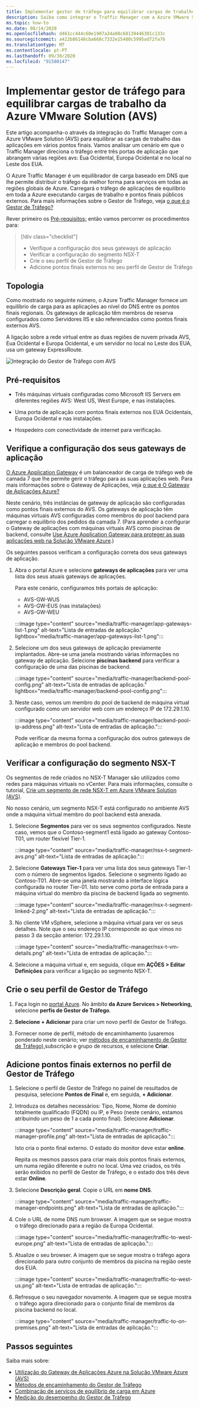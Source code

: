 ```yaml
---
title: Implementar gestor de tráfego para equilibrar cargas de trabalho da Azure VMware Solution (AVS)
description: Saiba como integrar o Traffic Manager com a Azure VMware Solution (AVS) para equilibrar as cargas de trabalho das aplicações em vários pontos finais em diferentes regiões.
ms.topic: how-to
ms.date: 08/14/2020
ms.openlocfilehash: d461cc444c60e1907a34a08c68139446301c133c
ms.sourcegitcommit: a422b86148cba668c7332e15480c5995ad72fa76
ms.translationtype: MT
ms.contentlocale: pt-PT
ms.lasthandoff: 09/30/2020
ms.locfileid: "91580147"
---
```

# <a name="deploy-traffic-manager-to-balance-azure-vmware-solution-avs-workloads"></a>Implementar gestor de tráfego para equilibrar cargas de trabalho da Azure VMware Solution (AVS)

Este artigo acompanha-o através da integração do Traffic Manager com a Azure VMware Solution (AVS) para equilibrar as cargas de trabalho das aplicações em vários pontos finais. Vamos analisar um cenário em que o Traffic Manager direciona o tráfego entre três portas de aplicação que abrangem várias regiões avs: Eua Ocidental, Europa Ocidental e no local no Leste dos EUA. 

O Azure Traffic Manager é um equilibrador de carga baseado em DNS que lhe permite distribuir o tráfego da melhor forma para serviços em todas as regiões globais de Azure. Carregará o tráfego de aplicações de equilíbrio em toda a Azure executando cargas de trabalho e pontos finais públicos externos. Para mais informações sobre o Gestor de Tráfego, veja [o que é o Gestor de Tráfego?](../traffic-manager/traffic-manager-overview.md)

Rever primeiro os [Pré-requisitos;](#prerequisites) então vamos percorrer os procedimentos para:

> [!div class="checklist"]
> * Verifique a configuração dos seus gateways de aplicação
> * Verificar a configuração do segmento NSX-T
> * Crie o seu perfil de Gestor de Tráfego
> * Adicione pontos finais externos no seu perfil de Gestor de Tráfego

## <a name="topology"></a>Topologia

Como mostrado no seguinte número, o Azure Traffic Manager fornece um equilíbrio de carga para as aplicações ao nível do DNS entre os pontos finais regionais. Os gateways de aplicação têm membros de reserva configurados como Servidores IIS e são referenciados como pontos finais externos AVS.

A ligação sobre a rede virtual entre as duas regiões de nuvem privada AVS, Eua Ocidental e Europa Ocidental, e um servidor no local no Leste dos EUA, usa um gateway ExpressRoute.   

![Integração do Gestor de Tráfego com AVS](media/traffic-manager/traffic-manager-topology.png)
 
## <a name="prerequisites"></a>Pré-requisitos

- Três máquinas virtuais configuradas como Microsoft IIS Servers em diferentes regiões AVS: West US, West Europe, e nas instalações. 

- Uma porta de aplicação com pontos finais externos nos EUA Ocidentais, Europa Ocidental e nas instalações.

- Hospedeiro com conectividade de internet para verificação. 

## <a name="verify-configuration-of-your-application-gateways"></a>Verifique a configuração dos seus gateways de aplicação

[O Azure Application Gateway](https://azure.microsoft.com/services/application-gateway/) é um balanceador de carga de tráfego web de camada 7 que lhe permite gerir o tráfego para as suas aplicações web. Para mais informações sobre o Gateway de Aplicações, veja [o que é O Gateway de Aplicações Azure?](../application-gateway/overview.md) 

Neste cenário, três instâncias de gateway de aplicação são configuradas como pontos finais externos do AVS. Os gateways de aplicação têm máquinas virtuais AVS configuradas como membros do pool backend para carregar o equilíbrio dos pedidos da camada 7. (Para aprender a configurar o Gateway de aplicações com máquinas virtuais AVS como piscinas de backend, consulte [Use Azure Application Gateway para proteger as suas aplicações web na Solução VMware Azure](protect-azure-vmware-solution-with-application-gateway.md).)  

Os seguintes passos verificam a configuração correta dos seus gateways de aplicação.

1. Abra o portal Azure e selecione **gateways de aplicações** para ver uma lista dos seus atuais gateways de aplicações. 

    Para este cenário, configuramos três portais de aplicação:
    - AVS-GW-WUS
    - AVS-GW-EUS (nas instalações)
    - AVS-GW-WEU

    :::image type="content" source="media/traffic-manager/app-gateways-list-1.png" alt-text="Lista de entradas de aplicação." lightbox="media/traffic-manager/app-gateways-list-1.png":::

2. Selecione um dos seus gateways de aplicação previamente implantados. Abre-se uma janela mostrando várias informações no gateway de aplicação. Selecione **piscinas backend** para verificar a configuração de uma das piscinas de backend.

   :::image type="content" source="media/traffic-manager/backend-pool-config.png" alt-text="Lista de entradas de aplicação." lightbox="media/traffic-manager/backend-pool-config.png":::
 
3. Neste caso, vemos um membro do pool de backend de máquina virtual configurado como um servidor web com um endereço IP de 172.29.1.10.
 
    :::image type="content" source="media/traffic-manager/backend-pool-ip-address.png" alt-text="Lista de entradas de aplicação.":::

    Pode verificar da mesma forma a configuração dos outros gateways de aplicação e membros do pool backend. 

## <a name="verify-configuration-of-the-nsx-t-segment"></a>Verificar a configuração do segmento NSX-T

Os segmentos de rede criados no NSX-T Manager são utilizados como redes para máquinas virtuais no vCenter. Para mais informações, consulte o tutorial, [Crie um segmento de rede NSX-T em Azure VMware Solution (AVS)](tutorial-nsx-t-network-segment.md).

No nosso cenário, um segmento NSX-T está configurado no ambiente AVS onde a máquina virtual membro do pool backend está anexada.

1. Selecione **Segmentos** para ver os seus segmentos configurados. Neste caso, vemos que o Contoso-segment1 está ligado ao gateway Contoso-T01, um router flexível Tier-1.

    :::image type="content" source="media/traffic-manager/nsx-t-segment-avs.png" alt-text="Lista de entradas de aplicação.":::    

2. Selecione **Gateways Tier-1** para ver uma lista dos seus gateways Tier-1 com o número de segmentos ligados. Selecione o segmento ligado ao Contoso-T01. Abre-se uma janela mostrando a interface lógica configurada no router Tier-01. Isto serve como porta de entrada para a máquina virtual do membro da piscina de backend ligada ao segmento.

   :::image type="content" source="media/traffic-manager/nsx-t-segment-linked-2.png" alt-text="Lista de entradas de aplicação.":::    

3. No cliente VM vSphere, selecione a máquina virtual para ver os seus detalhes. Note que o seu endereço IP corresponde ao que vimos no passo 3 da secção anterior: 172.29.1.10.

    :::image type="content" source="media/traffic-manager/nsx-t-vm-details.png" alt-text="Lista de entradas de aplicação.":::    

4. Selecione a máquina virtual e, em seguida, clique em **AÇÕES > Editar Definições** para verificar a ligação ao segmento NSX-T.

## <a name="create-your-traffic-manager-profile"></a>Crie o seu perfil de Gestor de Tráfego

1. Faça login no [portal Azure](https://rc.portal.azure.com/#home). No âmbito **da Azure Services > Networking,** selecione **perfis de Gestor de Tráfego**.

2. **Selecione + Adicionar** para criar um novo perfil de Gestor de Tráfego.
 
3. Fornecer nome de perfil, método de encaminhamento (usaremos ponderado neste cenário; ver [métodos de encaminhamento de Gestor de Tráfego),](../traffic-manager/traffic-manager-routing-methods.md)subscrição e grupo de recursos, e selecione **Criar**.

## <a name="add-external-endpoints-into-the-traffic-manager-profile"></a>Adicione pontos finais externos no perfil de Gestor de Tráfego

1. Selecione o perfil de Gestor de Tráfego no painel de resultados de pesquisa, selecione **Pontos de Final** e, em seguida, **+ Adicionar**.

2. Introduza os detalhes necessários: Tipo, Nome, Nome de domínio totalmente qualificado (FQDN) ou IP, e Peso (neste cenário, estamos atribuindo um peso de 1 a cada ponto final). Selecione **Adicionar**.

   :::image type="content" source="media/traffic-manager/traffic-manager-profile.png" alt-text="Lista de entradas de aplicação.":::  
 
   Isto cria o ponto final externo. O estado do monitor deve estar **online**. 

   Repita os mesmos passos para criar mais dois pontos finais externos, um numa região diferente e outro no local. Uma vez criados, os três serão exibidos no perfil de Gestor de Tráfego, e o estado dos três deve estar **Online**.

3. Selecione **Descrição geral**. Copie o URL em **nome DNS**.

   :::image type="content" source="media/traffic-manager/traffic-manager-endpoints.png" alt-text="Lista de entradas de aplicação."::: 

4. Cole o URL de nome DNS num browser. A imagem que se segue mostra o tráfego direcionado para a região da Europa Ocidental.

   :::image type="content" source="media/traffic-manager/traffic-to-west-europe.png" alt-text="Lista de entradas de aplicação."::: 

5. Atualize o seu browser. A imagem que se segue mostra o tráfego agora direcionado para outro conjunto de membros da piscina na região oeste dos EUA.

   :::image type="content" source="media/traffic-manager/traffic-to-west-us.png" alt-text="Lista de entradas de aplicação."::: 

6. Refresque o seu navegador novamente. A imagem que se segue mostra o tráfego agora direcionado para o conjunto final de membros da piscina backend no local.

   :::image type="content" source="media/traffic-manager/traffic-to-on-premises.png" alt-text="Lista de entradas de aplicação.":::

## <a name="next-steps"></a>Passos seguintes

Saiba mais sobre:

- [Utilização do Gateway de Aplicações Azure na Solução VMware Azure (AVS)](protect-azure-vmware-solution-with-application-gateway.md)
- [Métodos de encaminhamento do Gestor de Tráfego](../traffic-manager/traffic-manager-routing-methods.md)
- [Combinação de serviços de equilíbrio de carga em Azure](../traffic-manager/traffic-manager-load-balancing-azure.md)
- [Medição do desempenho do Gestor de Tráfego](../traffic-manager/traffic-manager-performance-considerations.md)
